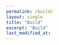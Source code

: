 ```yaml
---
permalink: /build/
layout: single
title: "Build"
excerpt: "Build"
last_modified_at:
---
```


<script src="/assets/google-blockly/blockly_compressed.js"></script>
<script src="/assets/google-blockly/blocks_compressed.js"></script>
<script src="/assets/google-blockly/msg/js/en.js"></script>

<div id="blocklyDiv" style="position: absolute"></div>

<script>
  var blocklyArea = document.getElementById('blocklyArea');
  var blocklyDiv = document.getElementById('blocklyDiv');
  var workspace = Blockly.inject(blocklyDiv,
      {toolbox: document.getElementById('toolbox')});
  var onresize = function(e) {
    // Compute the absolute coordinates and dimensions of blocklyArea.
    var element = blocklyArea;
    var x = 0;
    var y = 0;
    do {
      x += element.offsetLeft;
      y += element.offsetTop;
      element = element.offsetParent;
    } while (element);
    // Position blocklyDiv over blocklyArea.
    blocklyDiv.style.left = x + 'px';
    blocklyDiv.style.top = y + 'px';
    blocklyDiv.style.width = blocklyArea.offsetWidth + 'px';
    blocklyDiv.style.height = blocklyArea.offsetHeight + 'px';
    Blockly.svgResize(workspace);
  };
  window.addEventListener('resize', onresize, false);
  onresize();
  Blockly.svgResize(workspace);
</script>

<dive id="blocklyArea">
</dive>
